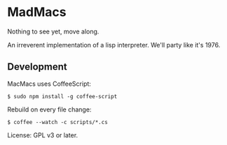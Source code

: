 # MadMacs

Nothing to see yet, move along.

An irreverent implementation of a lisp interpreter. We'll party like
it's 1976.

## Development

MacMacs uses CoffeeScript:

    $ sudo npm install -g coffee-script
    
Rebuild on every file change:

    $ coffee --watch -c scripts/*.cs

License: GPL v3 or later.
